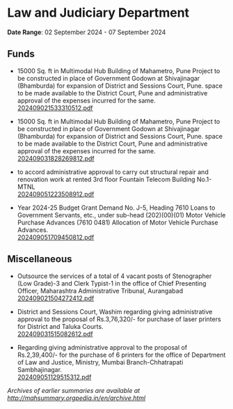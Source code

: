 # Law and Judiciary Department

**Date Range**: 02 September 2024 - 07 September 2024


## Funds
- 15000 Sq. ft in Multimodal Hub Building of Mahametro, Pune Project to be constructed in place of Government Godown at Shivajinagar (Bhamburda) for expansion of District and Sessions Court, Pune. space to be made available to the District Court, Pune and administrative approval of the expenses incurred for the same.\
  [202409021533310512.pdf](https://gr.maharashtra.gov.in/Site/Upload/Government%20Resolutions/English/202409021533310512%E2%80%8D....pdf)

- 15000 Sq. ft in Multimodal Hub Building of Mahametro, Pune Project to be constructed in place of Government Godown at Shivajinagar (Bhamburda) for expansion of District and Sessions Court, Pune. space to be made available to the District Court, Pune and administrative approval of the expenses incurred for the same.\
  [202409031828269812.pdf](https://gr.maharashtra.gov.in/Site/Upload/Government%20Resolutions/English/202409031828269812.pdf)

- to accord administrative approval to carry out structural repair and renovation work at  rented 3rd floor Fountain Telecom Building No.1-MTNL\
  [202409051223508912.pdf](https://gr.maharashtra.gov.in/Site/Upload/Government%20Resolutions/English/202409051223508912.pdf)

- Year 2024-25 Budget Grant Demand No. J-5, Heading 7610 Loans to Government Servants, etc., under sub-head (202)(00)(01) Motor Vehicle Purchase Advances (7610 0481) Allocation of Motor Vehicle Purchase Advances.\
  [202409051709450812.pdf](https://gr.maharashtra.gov.in/Site/Upload/Government%20Resolutions/English/202409051709450812.pdf)

## Miscellaneous
- Outsource the services of a total of 4 vacant posts of Stenographer (Low Grade)-3 and Clerk Typist-1 in the office of Chief Presenting Officer, Maharashtra Administrative Tribunal, Aurangabad\
  [202409021504272412.pdf](https://gr.maharashtra.gov.in/Site/Upload/Government%20Resolutions/English/202409021504272412.pdf)

- District and Sessions Court, Washim regarding giving administrative approval to the proposal of Rs.3,76,320/- for purchase of laser printers for District and Taluka Courts.\
  [202409031515082612.pdf](https://gr.maharashtra.gov.in/Site/Upload/Government%20Resolutions/English/202409031515082612.pdf)

- Regarding giving administrative approval to the proposal of Rs.2,39,400/- for the purchase of 6 printers for the office of Department of Law and Justice, Ministry, Mumbai Branch-Chhatrapati Sambhajinagar.\
  [202409051129515312.pdf](https://gr.maharashtra.gov.in/Site/Upload/Government%20Resolutions/English/202409051129515312.pdf)


*Archives of earlier summaries are available at http://mahsummary.orgpedia.in/en/archive.html*